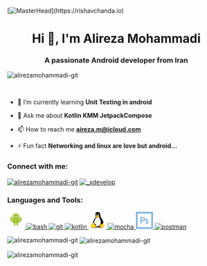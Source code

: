 

[![MasterHead]([https://1.bp.blogspot.com/-7A4WynwLsM...](https://user-images.githubusercontent.com/36594527/117921831-c3d32c80-b334-11eb-8bab-a423ac34272a.png))](https://rishavchanda.io)

<h1 align="center">Hi 👋, I'm Alireza Mohammadi</h1>
<h3 align="center">A passionate Android developer from Iran</h3>

<p align="left"> <img src="https://komarev.com/ghpvc/?username=alirezamohammadi-git&label=Profile%20views&color=0e75b6&style=flat" alt="alirezamohammadi-git" /> </p>

<p align="left"> <a href="https://twitter.com/" target="blank"><img src="https://img.shields.io/twitter/follow/?logo=twitter&style=for-the-badge" alt="" /></a> </p>

- 🌱 I’m currently learning **Unit Testing in android**

- 💬 Ask me about **Kotlin KMM JetpackCompose**

- 📫 How to reach me **aireza.m@icloud.com**

- ⚡ Fun fact **Networking and linux are love but android...**

<h3 align="left">Connect with me:</h3>
<p align="left">
<a href="https://linkedin.com/in/alirezamohammadi-git" target="blank"><img align="center" src="https://raw.githubusercontent.com/rahuldkjain/github-profile-readme-generator/master/src/images/icons/Social/linked-in-alt.svg" alt="alirezamohammadi-git" height="30" width="40" /></a>
<a href="https://instagram.com/_xdevelop" target="blank"><img align="center" src="https://raw.githubusercontent.com/rahuldkjain/github-profile-readme-generator/master/src/images/icons/Social/instagram.svg" alt="_xdevelop" height="30" width="40" /></a>
</p>

<h3 align="left">Languages and Tools:</h3>
<p align="left"> <a href="https://developer.android.com" target="_blank" rel="noreferrer"> <img src="https://raw.githubusercontent.com/devicons/devicon/master/icons/android/android-original-wordmark.svg" alt="android" width="40" height="40"/> </a> <a href="https://www.gnu.org/software/bash/" target="_blank" rel="noreferrer"> <img src="https://www.vectorlogo.zone/logos/gnu_bash/gnu_bash-icon.svg" alt="bash" width="40" height="40"/> </a> <a href="https://git-scm.com/" target="_blank" rel="noreferrer"> <img src="https://www.vectorlogo.zone/logos/git-scm/git-scm-icon.svg" alt="git" width="40" height="40"/> </a> <a href="https://kotlinlang.org" target="_blank" rel="noreferrer"> <img src="https://www.vectorlogo.zone/logos/kotlinlang/kotlinlang-icon.svg" alt="kotlin" width="40" height="40"/> </a> <a href="https://www.linux.org/" target="_blank" rel="noreferrer"> <img src="https://raw.githubusercontent.com/devicons/devicon/master/icons/linux/linux-original.svg" alt="linux" width="40" height="40"/> </a> <a href="https://mochajs.org" target="_blank" rel="noreferrer"> <img src="https://www.vectorlogo.zone/logos/mochajs/mochajs-icon.svg" alt="mocha" width="40" height="40"/> </a> <a href="https://www.photoshop.com/en" target="_blank" rel="noreferrer"> <img src="https://raw.githubusercontent.com/devicons/devicon/master/icons/photoshop/photoshop-line.svg" alt="photoshop" width="40" height="40"/> </a> <a href="https://postman.com" target="_blank" rel="noreferrer"> <img src="https://www.vectorlogo.zone/logos/getpostman/getpostman-icon.svg" alt="postman" width="40" height="40"/> </a> </p>

<p><img align="left" src="https://github-readme-stats.vercel.app/api/top-langs?username=alirezamohammadi-git&show_icons=true&locale=en&layout=compact" alt="alirezamohammadi-git" /></p>

<p>&nbsp;<img align="center" src="https://github-readme-stats.vercel.app/api?username=alirezamohammadi-git&show_icons=true&locale=en" alt="alirezamohammadi-git" /></p>

<p><img align="center" src="https://github-readme-streak-stats.herokuapp.com/?user=alirezamohammadi-git&" alt="alirezamohammadi-git" /></p>
